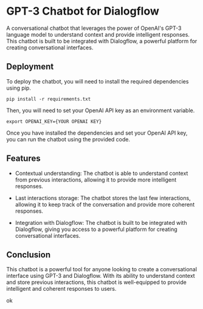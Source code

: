 # GPT-3 Chatbot for Dialogflow
A conversational chatbot that leverages the power of OpenAI's GPT-3 language model to understand context and provide intelligent responses. This chatbot is built to be integrated with Dialogflow, a powerful platform for creating conversational interfaces.

## Deployment
To deploy the chatbot, you will need to install the required dependencies using pip.

`pip install -r requirements.txt`

Then, you will need to set your OpenAI API key as an environment variable.


`export OPENAI_KEY={YOUR OPENAI KEY}`

Once you have installed the dependencies and set your OpenAI API key, you can run the chatbot using the provided code.

## Features
- Contextual understanding: The chatbot is able to understand context from previous interactions, allowing it to provide more intelligent responses.

- Last interactions storage: The chatbot stores the last few interactions, allowing it to keep track of the conversation and provide more coherent responses.

- Integration with Dialogflow: The chatbot is built to be integrated with Dialogflow, giving you access to a powerful platform for creating conversational interfaces.

## Conclusion
This chatbot is a powerful tool for anyone looking to create a conversational interface using GPT-3 and Dialogflow. With its ability to understand context and store previous interactions, this chatbot is well-equipped to provide intelligent and coherent responses to users.


ok
